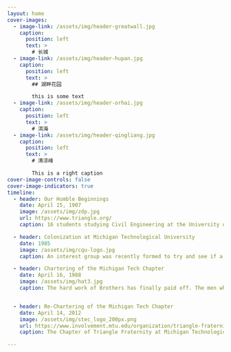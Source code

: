 ```yaml
---
layout: home
cover-images:
  - image-link: /assets/img/header-greatwall.jpg
    caption:
      position: left
      text: >
        # 长城
  - image-link: /assets/img/header-hupan.jpg
    caption:
      position: left
      text: >
        ## 湖畔花园

        this is some text
  - image-link: /assets/img/header-orhai.jpg
    caption:
      position: left
      text: >
        # 洱海
  - image-link: /assets/img/header-qingliang.jpg
    caption:
      position: left
      text: >
        # 清凉峰

        This is a right caption
cover-image-controls: false
cover-image-indicators: true
timeline:
  - header: Our Humble Beginnings
    date: April 15, 1907
    image: /assets/img/zdp.jpg
    url: https://www.triangle.org/
    caption: 16 students studying Civil Engineering at the University of Illinois decided to form a club during their senior year of college. This close group of friends laid foundation for the values based brotherhood, known as Triangle Fraternity.

  - header: Colonization at Michigan Technological University
    date: 1985
    image: /assets/img/cqu-logo.jpg
    caption: An interest group was recently formed to try and see if a Chapter of Triangle can be started. The [National Council](https://www.triangle.org/national-leadership/national-council/) transformed this interest group into a Colony of Triangle Fraternity, and they begin their journey to becoming a Chapter of Triangle.

  - header: Chartering of the Michigan Tech Chapter
    date: April 16, 1988
    image: /assets/img/hat3.jpg
    caption: The hard work of Brothers has finally paid off. The men who have joined the Colony have established the seeds of brotherhood and shared the values of Triangle with others. The group becomes a fully incorporated Chapter of Triangle Fraternity.


  - header: Re-Chartering of the Michigan Tech Chapter
    date: April 14, 2012
    image: /assets/img/stec_logo_200px.png
    url: https://www.involvement.mtu.edu/organization/triangle-fraternity
    caption: The Chapter of Triangle Fraternity at Michigan Technological University is reborn with a new membership, new ideas, and ready to get back to work.

---
```

